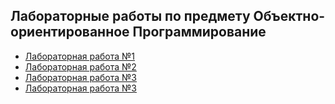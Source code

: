 ## Лабораторные работы по предмету Объектно-ориентированное Программирование

* [Лабораторная работа №1](/src_01)
* [Лабораторная работа №2](/src_02)
* [Лабораторная работа №3](/src_03)
* [Лабораторная работа №3](/src_04)